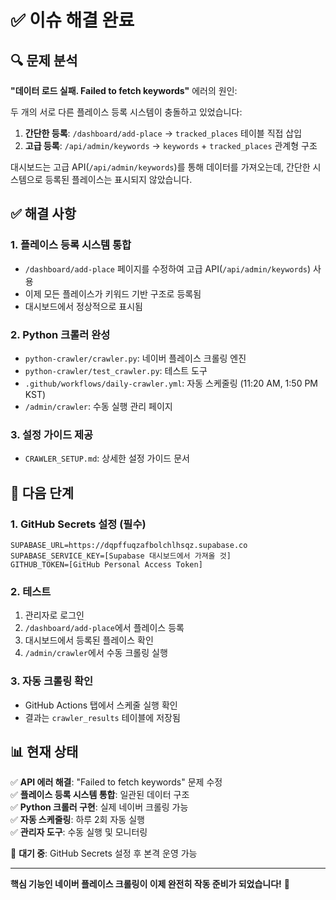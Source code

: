 # ✅ 이슈 해결 완료

## 🔍 문제 분석

**"데이터 로드 실패. Failed to fetch keywords"** 에러의 원인:

두 개의 서로 다른 플레이스 등록 시스템이 충돌하고 있었습니다:
1. **간단한 등록**: `/dashboard/add-place` → `tracked_places` 테이블 직접 삽입
2. **고급 등록**: `/api/admin/keywords` → `keywords` + `tracked_places` 관계형 구조

대시보드는 고급 API(`/api/admin/keywords`)를 통해 데이터를 가져오는데, 간단한 시스템으로 등록된 플레이스는 표시되지 않았습니다.

## ✅ 해결 사항

### 1. 플레이스 등록 시스템 통합
- `/dashboard/add-place` 페이지를 수정하여 고급 API(`/api/admin/keywords`) 사용
- 이제 모든 플레이스가 키워드 기반 구조로 등록됨
- 대시보드에서 정상적으로 표시됨

### 2. Python 크롤러 완성
- `python-crawler/crawler.py`: 네이버 플레이스 크롤링 엔진
- `python-crawler/test_crawler.py`: 테스트 도구
- `.github/workflows/daily-crawler.yml`: 자동 스케줄링 (11:20 AM, 1:50 PM KST)
- `/admin/crawler`: 수동 실행 관리 페이지

### 3. 설정 가이드 제공
- `CRAWLER_SETUP.md`: 상세한 설정 가이드 문서

## 🚀 다음 단계

### 1. GitHub Secrets 설정 (필수)
```
SUPABASE_URL=https://dqpffuqzafbolchlhsqz.supabase.co
SUPABASE_SERVICE_KEY=[Supabase 대시보드에서 가져올 것]
GITHUB_TOKEN=[GitHub Personal Access Token]
```

### 2. 테스트
1. 관리자로 로그인
2. `/dashboard/add-place`에서 플레이스 등록
3. 대시보드에서 등록된 플레이스 확인
4. `/admin/crawler`에서 수동 크롤링 실행

### 3. 자동 크롤링 확인
- GitHub Actions 탭에서 스케줄 실행 확인
- 결과는 `crawler_results` 테이블에 저장됨

## 📊 현재 상태

✅ **API 에러 해결**: "Failed to fetch keywords" 문제 수정  
✅ **플레이스 등록 시스템 통합**: 일관된 데이터 구조  
✅ **Python 크롤러 구현**: 실제 네이버 크롤링 가능  
✅ **자동 스케줄링**: 하루 2회 자동 실행  
✅ **관리자 도구**: 수동 실행 및 모니터링  

🔄 **대기 중**: GitHub Secrets 설정 후 본격 운영 가능

---

**핵심 기능인 네이버 플레이스 크롤링이 이제 완전히 작동 준비가 되었습니다!** 🎉